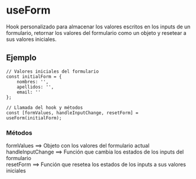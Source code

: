 # useForm

Hook personalizado para almacenar los valores escritos en los inputs de un formulario, retornar los valores del formulario como un objeto y resetear a sus valores iniciales.

## Ejemplo

```
// Valores iniciales del formulario
const initialForm = {
    nombres: '',
    apellidos: '',
    email: ''
};

// Llamada del hook y métodos
const [formValues, handleInputChange, resetForm] = useForm(initialForm);

```
### Métodos
formValues  ==>  Objeto con los valores del formulario actual  
handleInputChange ==>  Función que cambia los estados de los inputs del formulario  
resetForm ==>  Función que resetea los estados de los inputs a sus valores iniciales
